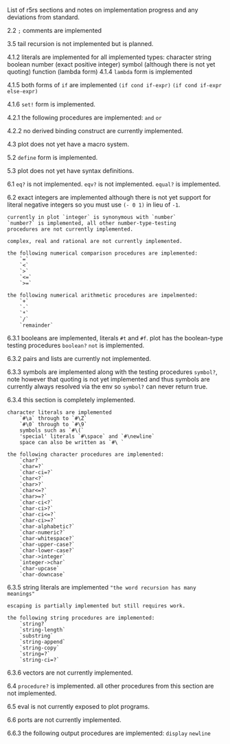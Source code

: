 List of r5rs sections and notes on implementation progress and any deviations from standard.

2.2
    `;` comments are implemented

3.5
    tail recursion is not implemented but is planned.

4.1.2
    literals are implemented for all implemented types:
        character
        string
        boolean
        number (exact positive integer)
        symbol (although there is not yet quoting)
        function (lambda form)
4.1.4
    `lambda` form is implemented

4.1.5
    both forms of `if` are implemented
    `(if cond if-expr)`
    `(if cond if-expr else-expr)`

4.1.6
    `set!` form is implemented.


4.2.1
    the following procedures are implemented:
        `and`
        `or`

4.2.2
    no derived binding construct are currently implemented.

4.3
    plot does not yet have a macro system.

5.2
    `define` form is implemented.

5.3
    plot does not yet have syntax definitions.

6.1
    `eq?` is not implemented.
    `eqv?` is not implemented.
    `equal?` is implemented.

6.2
    exact integers are implemented although
    there is not yet support for literal negative integers
    so you must use `(- 0 1)` in lieu of `-1`.

    currently in plot `integer` is synonymous with `number`
    `number?` is implemented, all other number-type-testing
    procedures are not currently implemented.

    complex, real and rational are not currently implemented.

    the following numerical comparison procedures are implemented:
        `=`
        `<`
        `>`
        `<=`
        `>=`

    the following numerical arithmetic procedures are impelmented:
        `+`
        `-`
        `*`
        `/`
        `remainder`

6.3.1
    booleans are implemented, literals `#t` and `#f`.
    plot has the boolean-type testing procedures `boolean?`
    `not` is implemented.

6.3.2
    pairs and lists are currently not implemented.

6.3.3
    symbols are implemented along with the testing procedures `symbol?`,
    note however that quoting is not yet implemented and thus symbols
    are currently always resolved via the env so `symbol?` can never return true.

6.3.4
    this section is completely implemented.

    character literals are implemented
        `#\a` through to `#\Z`
        `#\0` through to `#\9`
        symbols such as `#\(`
        'special' literals `#\space` and `#\newline`
        space can also be written as `#\ `

    the following character procedures are implemented:
        `char?`
        `char=?`
        `char-ci=?`
        `char<?`
        `char>?`
        `char<=?`
        `char>=?`
        `char-ci<?`
        `char-ci>?`
        `char-ci<=?`
        `char-ci>=?`
        `char-alphabetic?`
        `char-numeric?`
        `char-whitespace?`
        `char-upper-case?`
        `char-lower-case?`
        `char->integer`
        `integer->char`
        `char-upcase`
        `char-downcase`

6.3.5
    string literals are implemented
        `"the word recursion has many meanings"`

    escaping is partially implemented but still requires work.

    the following string procedures are implemented:
        `string?`
        `string-length`
        `substring`
        `string-append`
        `string-copy`
        `string=?`
        `string-ci=?`

6.3.6
    vectors are not currently implemented.

6.4
    `procedure?` is implemented.
    all other procedures from this section are not implemented.

6.5
    eval is not currently exposed to plot programs.

6.6
    ports are not currently implemented.

6.6.3
    the following output procedures are implemented:
        `display`
        `newline`


